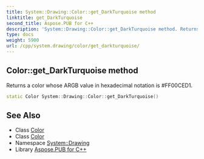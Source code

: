```yaml
---
title: System::Drawing::Color::get_DarkTurquoise method
linktitle: get_DarkTurquoise
second_title: Aspose.PUB for C++
description: 'System::Drawing::Color::get_DarkTurquoise method. Returns a color whose ARGB value in hexadecimal notation is #FF00CED1 in C++.'
type: docs
weight: 5900
url: /cpp/system.drawing/color/get_darkturquoise/
---
```

## Color::get_DarkTurquoise method


Returns a color whose ARGB value in hexadecimal notation is #FF00CED1.

```cpp
static Color System::Drawing::Color::get_DarkTurquoise()
```

## See Also

* Class [Color](../)
* Class [Color](../)
* Namespace [System::Drawing](../../)
* Library [Aspose.PUB for C++](../../../)
